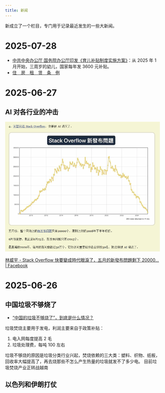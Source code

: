 ```yaml
---
title: 新闻
---
```


新成立了一个栏目，专门用于记录最近发生的一些大新闻。

# 2025-07-28

- [中共中央办公厅 国务院办公厅印发《育儿补贴制度实施方案》](https://www.gov.cn/zhengce/202507/content_7034132.htm)：从 2025 年 1 月开始，三周岁的幼儿，国家每年发 3600 元补贴。
- [住　房　租　赁　条　例](https://www.gov.cn/gongbao/2025/issue_12186/202507/content_7034094.html)

# 2025-06-27

## AI 对各行业的冲击

![选Object还是Map](../images/2025/AI让stackoverflow快倒闭了.png)

[林威宇 - Stack Overflow 快要變成時代眼淚了，五月的新發布問題剩下 20000... | Facebook](https://www.facebook.com/uyiewnil/posts/pfbid0n2adkNrGgh8TEZXrMfJhRF7KhonUW8CUsPpsjNijoXXQtVbtFyNBWrJLwD7nFca2l)

# 2025-06-26

## 中国垃圾不够烧了

- [“中国的垃圾不够烧了”，到底是什么情况？](https://mp.weixin.qq.com/s/7G2ZGdICoJDUnCDiL-6R1Q?scene=1)

垃圾焚烧主要用于发电，利润主要来自于政策补贴：

1. 电入网每度提高 2 毛
2. 垃圾处理费，每吨 100 左右

垃圾不够烧的原因是垃圾分类行业兴起，焚烧依赖的三大类：塑料、织物、纸板，回收率大幅提高了，再去烧那些不怎么产生热量的垃圾就发不了多少电。
目前垃圾焚烧产业正转战越南

## 以色列和伊朗打仗
